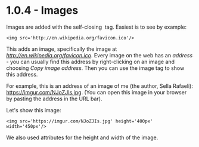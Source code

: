 # 1.0.4 - Images

Images are added with the self-closing <img/> tag. Easiest is to see by example:

    <img src='http://en.wikipedia.org/favicon.ico'/>

This adds an image, specifically the image at *http://en.wikipedia.org/favicon.ico*. Every image on the web has an *address* - you can usually find this address by right-clicking on an image and choosing *Copy image address*. Then you can use the image tag to show this address. 

For example, this is an address of an image of me (the author, Sella Rafaeli): https://imgur.com/NJoZJIs.jpg. (You can open this image in your browser by pasting the address in the URL bar).

Let's show this image:

    <img src='https://imgur.com/NJoZJIs.jpg' height='400px' width='450px'/> 

We also used attributes for the height and width of the image. 